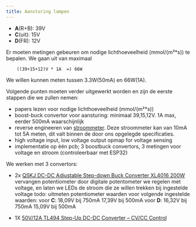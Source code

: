 ```yaml
---
title: Aansturing lampen
---
```


* **A**(R+B): 39V
* **C**(uit): 15V
* **D**(FR): 12V 

Er moeten metingen gebeuren om nodige lichthoeveelheid (mmol/(m²*s)) te bepalen. We gaan uit van maximaal 

        ((39+15+12)V * 1A  =) 66W

 We willen kunnen meten tussen 3.3W(50mA) en 66W(1A).
	
Volgende punten moeten verder uitgewerkt worden en zijn de eerste stappen die we zullen nemen:

* papers lezen voor nodige lichthoeveelheid (mmol/(m²*s))
* boost-buck convertor voor aansturing: minimaal 39,15,12V. 1A max, eerder 500mA waarschijnlijk
* reverse engineeren van [stroommeter](https://www.digikey.be/en/products/detail/sparkfun-electronics/SEN-14544/9452026). Deze stroommeter kan van 10mA tot 5A meten, dit valt binnen de door ons opgelegde specificaties.
* high voltage input, low voltage output opmap for voltage sensing
* implementatie op één pcb; 3 boostbuck convertors, 3 metingen voor voltage en stroom (controleerbaar met ESP32)

We werken met 3 convertors:
* 2x [QSKJ DC-DC Adjustable Step-down Buck Converter XL4016 200W](https://www.tinytronics.nl/en/power/voltage-converters/buck-(step-down)-converters/dc-dc-ajustable-step-down-buck-converter-xl4016-200w)
        vervangen potentiometer door digitale potentometer
        we regelen met voltage, en laten we LEDs de stroom die ze willen trekken bij ingestelde voltage
        todo: uitmeten potentiometer waarden voor volgende ingestelde waarden:
                voor **C**:     18,09V bij 750mA
                                17,39V bij 500mA
                voor **D**:     16,32V bij 750mA
                                15,09V bij 500mA

* 1X [50V/12A TL494 Step-Up DC-DC Converter – CV/CC Control](https://handsontec.com/index.php/product/50v-12a-tl494-step-up-dc-dc-converter-cv-cv-control/)